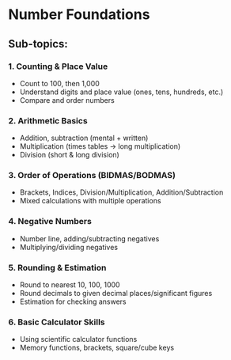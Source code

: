 # Number Foundations

## Sub-topics:

### 1. Counting & Place Value
- Count to 100, then 1,000
- Understand digits and place value (ones, tens, hundreds, etc.)
- Compare and order numbers

### 2. Arithmetic Basics
- Addition, subtraction (mental + written)
- Multiplication (times tables → long multiplication)
- Division (short & long division)

### 3. Order of Operations (BIDMAS/BODMAS)
- Brackets, Indices, Division/Multiplication, Addition/Subtraction
- Mixed calculations with multiple operations

### 4. Negative Numbers
- Number line, adding/subtracting negatives
- Multiplying/dividing negatives

### 5. Rounding & Estimation
- Round to nearest 10, 100, 1000
- Round decimals to given decimal places/significant figures
- Estimation for checking answers

### 6. Basic Calculator Skills
- Using scientific calculator functions
- Memory functions, brackets, square/cube keys